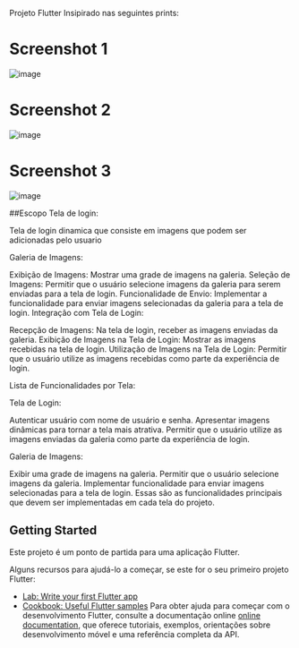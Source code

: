 Projeto Flutter Insipirado nas seguintes prints:

# Screenshot 1
![image](https://github.com/Colombao/FlutterLogin/assets/128653143/f037bb9c-75bf-4f2f-b002-a5c0d6d462b7)

# Screenshot 2

![image](https://github.com/Colombao/FlutterLogin/assets/128653143/9b5f95ce-0420-4644-a8e0-e49a7c1ca966)

# Screenshot 3

![image](https://github.com/Colombao/FlutterLogin/assets/128653143/2c0e6830-f1f9-48bb-9409-963f5c837bf0)


##Escopo
Tela de login:

Tela de login dinamica que consiste em imagens que podem ser adicionadas pelo usuario

Galeria de Imagens:

Exibição de Imagens: Mostrar uma grade de imagens na galeria.
Seleção de Imagens: Permitir que o usuário selecione imagens da galeria para serem enviadas para a tela de login.
Funcionalidade de Envio: Implementar a funcionalidade para enviar imagens selecionadas da galeria para a tela de login.
Integração com Tela de Login:

Recepção de Imagens: Na tela de login, receber as imagens enviadas da galeria.
Exibição de Imagens na Tela de Login: Mostrar as imagens recebidas na tela de login.
Utilização de Imagens na Tela de Login: Permitir que o usuário utilize as imagens recebidas como parte da experiência de login.

Lista de Funcionalidades por Tela:

Tela de Login:

Autenticar usuário com nome de usuário e senha.
Apresentar imagens dinâmicas para tornar a tela mais atrativa.
Permitir que o usuário utilize as imagens enviadas da galeria como parte da experiência de login.

Galeria de Imagens:

Exibir uma grade de imagens na galeria.
Permitir que o usuário selecione imagens da galeria.
Implementar funcionalidade para enviar imagens selecionadas para a tela de login.
Essas são as funcionalidades principais que devem ser implementadas em cada tela do projeto.


## Getting Started

Este projeto é um ponto de partida para uma aplicação Flutter.

Alguns recursos para ajudá-lo a começar, se este for o seu primeiro projeto Flutter:

- [Lab: Write your first Flutter app](https://docs.flutter.dev/get-started/codelab)
- [Cookbook: Useful Flutter samples](https://docs.flutter.dev/cookbook)
Para obter ajuda para começar com o desenvolvimento Flutter, consulte a
documentação online [online documentation](https://docs.flutter.dev/), que oferece tutoriais,
exemplos, orientações sobre desenvolvimento móvel e uma referência completa da API.
